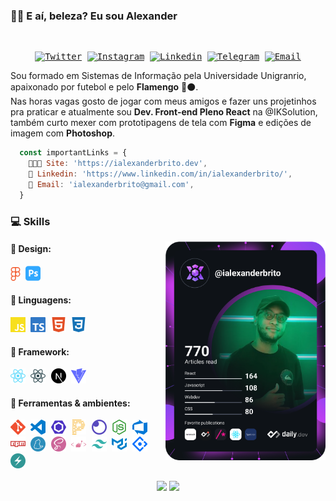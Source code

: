 ### 🤙🏾 E aí, beleza? Eu sou Alexander

  <samp>
  </br>
    <p align="center">
 <a href="https://twitter.com/ialexanderbrito" target="_blank" > 
     <img alt="Twitter" src="https://img.shields.io/badge/-Twitter-9cf?style=flat-square&logo=Twitter&logoColor=white"></a> 
  
  <a href="https://instagram.com/ialexanderbrito" target="_blank" >
    <img alt="Instagram" src="https://img.shields.io/badge/-Instagram-ff2b8e?style=flat-square&logo=Instagram&logoColor=white"></a> 

  <a href="https://www.linkedin.com/in/ialexanderbrito/" target="_blank" >
    <img alt="Linkedin" src="https://img.shields.io/badge/-Linkedin-blue?style=flat-square&logo=Linkedin&logoColor=white"></a>
    
  <a href="https://t.me/ialexanderbrito" target="_blank" >
    <img alt="Telegram" src="https://img.shields.io/badge/-Telegram-blue?style=flat-square&logo=Telegram&logoColor=white"></a>
  
  <a href="mailto:ialexanderbrito@gmail.com" target="_blank" >
    <img alt="Email" src="https://img.shields.io/badge/-Email-c14438?style=flat-square&logo=Gmail&logoColor=white"></a>
    
</p>
    </samp>

    
   Sou formado em Sistemas de Informação pela Universidade Unigranrio, apaixonado por futebol e pelo **Flamengo** 🔴⚫.<br/>
   Nas horas vagas gosto de jogar com meus amigos e fazer uns projetinhos pra praticar e atualmente sou **Dev. Front-end Pleno React** 
   na @IKSolution, também curto mexer com prototipagens de tela com **Figma** e edições de imagem com **Photoshop**.
    
```js
  const importantLinks = {
    👨🏾‍💻 Site: 'https://ialexanderbrito.dev',
    📒 Linkedin: 'https://www.linkedin.com/in/ialexanderbrito/',
    👋 Email: 'ialexanderbrito@gmail.com',
  }
```
    
### 💻 Skills

<a href="https://app.daily.dev/ialexanderbrito">
<img src="https://raw.githubusercontent.com/ialexanderbrito/ialexanderbrito/devcard/devcard.svg" width="256" align="right" alt="Alexander's Dev Card"/>
</a>

#### 🎨 Design: <br/>
   <samp>
    <p align="left">
    <img alt="Figma" src=".github/figma.svg" width="16px" />
    <img alt="Photoshop" src=".github/adobephotoshop.svg" width="24px" />
    </p>
  </samp>

#### 💬 Linguagens: <br/>
   <samp>
    <p align="left">
    <img alt="Javascript" src=".github/javascript.svg" width="24px" />
    <img alt="Typescript" src=".github/typescript.svg" width="24px" />
    <img alt="HTML5" src=".github/html5.svg" width="24px" />
    <img alt="CSS3" src=".github/css3.svg" width="24px" />
    </p>
  </samp>

#### 🔨 Framework: <br/>
   <samp>
    <p align="left">
     <img alt="React" src=".github/react.svg" width="24px" />
     <img alt="React Native" src=".github/reactnative.svg" width="24px" />
     <img alt="Next.js" src=".github/next-dot-js.svg" width="24px" />
     <img alt="Vite.js" src=".github/vite.svg" width="24px" />
    </p>
  </samp>
  
#### 🔧 Ferramentas & ambientes: <br/>
   <samp>
    <p align="left">
      <img alt="Git" src=".github/git.svg" width="24px" />
      <img alt="VS Code" src=".github/vscode.svg" width="24px" />
      <img alt="ESLint" src=".github/eslint.svg" width="24px" />
      <img alt="Prettier" src=".github/prettier.svg" width="24px" />
      <img alt="Insomnia" src=".github/insomnia.svg" width="24px" />
      <img alt="Node.js" src=".github/node-dot-js.svg" width="24px" />
      <img alt="Azure DevOps" src=".github/azuredevops.svg" width="24px" />
      <img alt="NPM" src=".github/npm.svg" width="24px" />
      <img alt="Yarn" src=".github/yarn.svg" width="24px" />
      <img alt="Sass" src=".github/sass.svg" width="24px" />
      <img alt="Styled Components" src=".github/styled-components.svg" width="24px" />
      <img alt="Tailwind CSS" src=".github/tailwindcss.svg" width="24px" />
      <img alt="Material UI" src=".github/material-ui.svg" width="24px" />
      <img alt="Ant Design" src=".github/antdesign.svg" width="24px" />
      <img alt="Chakra UI" src=".github/chakraui.svg" width="24px" />
    </p>
  </samp>

<p align="center">
  <img align="center"
      src="https://github-readme-stats.vercel.app/api/top-langs/?username=ialexanderbrito&layout=compact&title_color=58A6DA&icon_color=8B949E&text_color=8B949E&bg_color=ffffff00"
    />
  <img align="center"
      height="165" src="https://github-readme-stats.vercel.app/api?username=ialexanderbrito&show_icons=true&title_color=58A6DA&icon_color=8B949E&text_color=8B949E&bg_color=ffffff00" />
</p>
